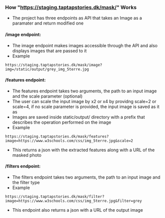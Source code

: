 
### How "https://staging.taptapstories.dk/mask/" Works

* The project has three  endpoints as API that takes an Image as a paramater and return modified one 

#### /image endpoint:  
* The image endpoint makes images accessible through the API and also displays images that are passed to it
* Example  
```
https://staging.taptapstories.dk/mask/image?img=/static/output/grey_img_5terre.jpg

```   

#### /features endpoint:  
* The features endpoint takes two arguments, the path to an input image and the scale parameter (optional)  
* The user can scale the input image by x2 or x4 by providng scale=2 or scale=4, if no scale parameter is provided, the input image is saved as it as  
* Images are saved inside static/output/ directory with a prefix that describes the operation performed on the image  
* Example  
```
https://staging.taptapstories.dk/mask/features?image=https://www.w3schools.com/css/img_5terre.jpg&scale=2
```  
 
* This returns a json with the extracted features along with a URL of the masked photo

#### /filters endpoint:  
* The filters endpoint takes two arguments, the path to an input image and the filter type 
* Example  
```
https://staging.taptapstories.dk/mask/filter?image=https://www.w3schools.com/css/img_5terre.jpg&filter=grey
```  
* This endpoint also returns a json with a URL of the output image  


